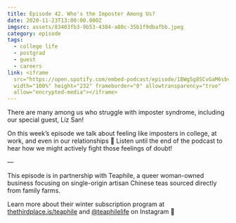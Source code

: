 ```yaml
---
title: Episode 42. Who's the Imposter Among Us?
date: 2020-11-23T13:00:00.000Z
imgsrc: assets/83403fb3-9b53-4384-a80c-35b1f9dbafbb.jpeg
category: episode
tags:
  - college life
  - postgrad
  - guest
  - careers
link: <iframe
  src="https://open.spotify.com/embed-podcast/episode/1BWg5g8SCvGaM6sbvvkiIl"
  width="100%" height="232" frameborder="0" allowtransparency="true"
  allow="encrypted-media"></iframe>
---
```

There are many among us who struggle with imposter syndrome, including our special guest, Liz San!

On this week’s episode we talk about feeling like imposters in college, at work, and even in our relationships 👻 Listen until the end of the podcast to hear how we might actively fight those feelings of doubt!

—⁣⁣⁣

This episode is in partnership with Teaphile, a queer woman-owned business focusing on single-origin artisan Chinese teas sourced directly from family farms.

Learn more about their winter subscription program at [thethirdplace.is/teaphile](https://thethirdplace.is/teaphile) and [@teaphilelife](https://www.instagram.com/teaphilelife/?hl=en) on Instagram 🍃